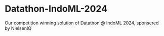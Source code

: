 # Datathon-IndoML-2024
Our competition winning solution of Datathon @ IndoML 2024, sponsered by NielsenIQ
